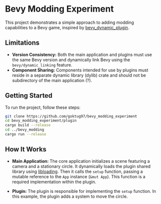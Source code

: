 # Bevy Modding Experiment

This project demonstrates a simple approach to adding modding capabilities to a Bevy game, inspired by [bevy_dynamic_plugin](https://docs.rs/bevy_dynamic_plugin/latest/bevy_dynamic_plugin/index.html).

## Limitations

- **Version Consistency:** Both the main application and plugins must use the same Bevy version and dynamically link Bevy using the `bevy/dynamic_linking` feature.
- **Component Sharing:** Components intended for use by plugins must reside in a separate dynamic library (dylib) crate and should not be subdirectory of the main application (?).

## Getting Started

To run the project, follow these steps:

```bash
git clone https://github.com/goktug97/bevy_modding_experiment
cd bevy_modding_experiment/plugin
cargo build --release
cd ../bevy_modding
cargo run --release
```

## How It Works

- **Main Application:** The core application initializes a scene featuring a camera and a stationary circle. It dynamically loads the plugin shared library using [libloading](https://docs.rs/libloading/latest/libloading/). Then it calls the `setup` function, passing a mutable reference to the `App` instance (`&mut App`). This function is a required implementation within the plugin.

- **Plugin:** The plugin is responsible for implementing the `setup` function. In this example, the plugin adds a system to move the circle.
